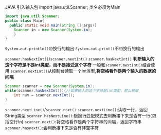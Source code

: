 JAVA
引入输入包 import java.util.Scanner;
类名必须为Main

```java
import java.util.Scanner;
public class Main{
  public static void main(String [] args){
	Scanner in = new Scanner(System.in);
	}
}
```

`System.out.println()`带换行的输出
`System.out.print()`不带换行的输出

`scanner.hasNextInt()`/`scanner.nextInt()`
`scanner.hasNextInt()` **判断输入的这个字符是不是int类型，而不是接受这个字符**
一般和`scanner.nextInt()`结合使用
`scanner.nextInt()`从控制台读取一个int类型,**将空格看作是两个输入的数据的间隔**

```java
Scanner scanner = new Scanner(System.in);
while(scanner.hasNextInt()){//如果输入的这个字符是int类型，那么获取
	int num = scanner.nextInt();
}
```

`scanner.nextLine()`/`scanner.next()`
`scanner.nextLine()`:读取一行，返回String类型
`scanner.hasNextLine()`:根据行匹配模式去判断接下来是否有一行(包括空行\n)
`scanner.next()`:将空格看作是两个字符串的间隔，返回字符串
`scanner.hasnext()`:会判断接下来是否有非空字符